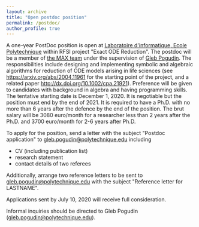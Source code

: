 ```yaml
---
layout: archive
title: "Open postdoc position"
permalink: /postdoc/
author_profile: true
---
```


A one-year PostDoc position is open at [Laboratoire d'informatique, Ecole Polytechnique](https://www.lix.polytechnique.fr/) within RFSI project "Exact ODE Reduction".
The postdoc will be a member of [the MAX team](http://www.lix.polytechnique.fr/max/max-web/max/max-home.en.html) under the supervision of [Gleb Pogudin](http://www.lix.polytechnique.fr/Labo/Gleb.POGUDIN/). 
The responsibilities include designing and implementing symbolic and algebraic algorithms for reduction of ODE models arising in life sciences (see <https://arxiv.org/abs/2004.11961> for the starting point of the project, and a related paper <http://dx.doi.org/10.1002/cpa.21921>). Preference will be given to candidates with background in algebra and having programming skills.
The tentative starting date is December 1, 2020. It is negotiable but the position must end by the end of 2021.
It is required to have a Ph.D. with no more than 6 years after the defence by the end of the position. The brut salary will be 3080 euro/month for a researcher less than 2 years after the Ph.D. and 3700 euro/month for 2-6 years after Ph.D.

To apply for the position, send a letter with the subject "Postdoc application" to gleb.pogudin@polytechnique.edu including
 * CV (including publication list)
 * research statement
 * contact details of two referees

Additionally, arrange two reference letters to be sent to gleb.pogudin@polytechnique.edu with the subject "Reference letter for LASTNAME".

Applications sent by July 10, 2020 will receive full consideration.

Informal inquiries should be directed to Gleb Pogudin (gleb.pogudin@polytechnique.edu).
